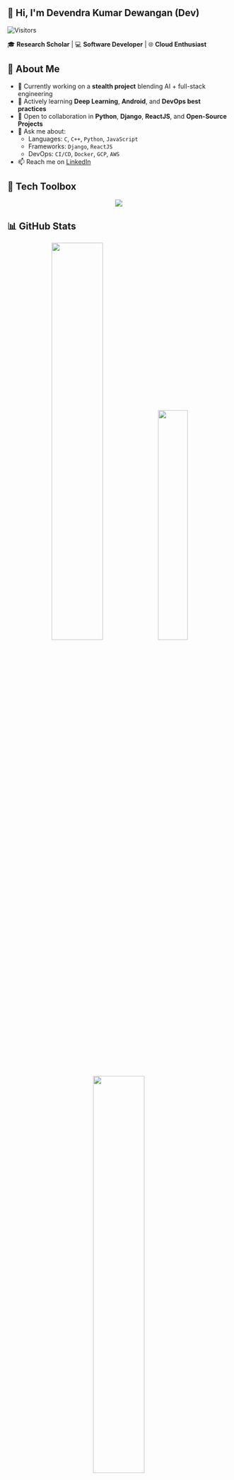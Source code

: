 ## 👋 Hi, I'm Devendra Kumar Dewangan (Dev)

![Visitors](https://komarev.com/ghpvc/?username=devendew&label=Profile%20views&color=0e75b6&style=flat)

🎓 **Research Scholar** | 💻 **Software Developer** | 🌐 **Cloud Enthusiast**



## 🚀 About Me

- 🔭 Currently working on a **stealth project** blending AI + full-stack engineering
- 🌱 Actively learning **Deep Learning**, **Android**, and **DevOps best practices**
- 🤝 Open to collaboration in **Python**, **Django**, **ReactJS**, and **Open-Source Projects**
- 💬 Ask me about:
  - Languages: `C`, `C++`, `Python`, `JavaScript`
  - Frameworks: `Django`, `ReactJS`
  - DevOps: `CI/CD`, `Docker`, `GCP`, `AWS`
- 📫 Reach me on [LinkedIn](https://www.linkedin.com/in/devendew/)



## 🧰 Tech Toolbox

<p align="center">
  <img src="https://skillicons.dev/icons?i=python,cpp,js,react,nodejs,django,html,css,git,docker,kubernetes,gcp,aws&theme=light"/>
</p>



## 📊 GitHub Stats

<p align="center">
  <img src="https://github-readme-stats.vercel.app/api?username=devendew&show_icons=true&theme=light" width="48%" />
  <img src="https://github-readme-stats.vercel.app/api/top-langs/?username=devendew&layout=compact&theme=light" width="36.5%" />
</p>
<p align="center">
  <img src="https://github-readme-streak-stats.herokuapp.com/?user=devendew&theme=light" width="48%"/>
</p>

## 🧠 Coding Profiles

<p align="center">
  <a href="https://auth.geeksforgeeks.org/user/your-profile" target="_blank"><img src="https://img.icons8.com/color/48/GeeksforGeeks.png" alt="GeeksforGeeks"/></a>
  <a href="https://www.codingninjas.com/codestudio/profile/your-profile" target="_blank"><img src="https://img.icons8.com/color/48/ninja-head.png" alt="Coding Ninjas"/></a>
  <a href="https://leetcode.com/your-profile" target="_blank"><img src="https://img.icons8.com/external-tal-revivo-color-tal-revivo/48/external-level-up-your-coding-skills-and-quickly-land-a-job-logo-color-tal-revivo.png" alt="LeetCode"/></a>
  <a href="https://www.codechef.com/users/your-profile" target="_blank"><img src="https://img.icons8.com/color/48/codechef.png" alt="CodeChef"/></a>
</p>

## 🚀 Featured Projects

### 🔧 [React CRA Template](https://www.npmjs.com/package/cra-template-dev-react-starter-v1)
> A professional **starter template** for ReactJS projects. Includes essential packages and configurations. [Published on NPM]

### ⚡ [React Code Snippet Tool](https://marketplace.visualstudio.com/items?itemName=devendra.react-code-snippet)
> A handy **VS Code extension** that helps ReactJS developers code faster using ready-to-use snippets. Over **2.2K+ downloads** and growing!


## 💬 Let's Connect

<p align="center">
  <a href="mailto:devendra.dewangan129@gmail.com"><img src="https://img.icons8.com/color/48/gmail.png" alt="Gmail"/></a>
  <a href="https://www.linkedin.com/in/devendew/"><img src="https://img.icons8.com/color/48/linkedin.png" alt="LinkedIn"/></a>
  <a href="https://twitter.com/devendewreal"><img src="https://img.icons8.com/color/48/twitter--v1.png" alt="Twitter"/></a>
</p>

## 🏆 GitHub Achievements

<p align="center">
  <img src="https://github-profile-trophy.vercel.app/?username=devendew&theme=flat&margin-w=15&margin-h=15&no-bg=true&row=2&column=4" />
</p>
